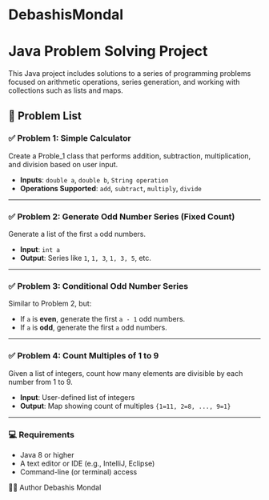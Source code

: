 # DebashisMondal
# Java Problem Solving Project

This Java project includes solutions to a series of programming problems focused on arithmetic operations, series generation, and working with collections such as lists and maps.

## 🧩 Problem List

### ✅ Problem 1: Simple Calculator
Create a Proble_1 class that performs addition, subtraction, multiplication, and division based on user input.

- **Inputs**: `double a`, `double b`, `String operation`
- **Operations Supported**: `add`, `subtract`, `multiply`, `divide`

---

### ✅ Problem 2: Generate Odd Number Series (Fixed Count)
Generate a list of the first `a` odd numbers.

- **Input**: `int a`
- **Output**: Series like `1`, `1, 3`, `1, 3, 5`, etc.

---

### ✅ Problem 3: Conditional Odd Number Series
Similar to Problem 2, but:
- If `a` is **even**, generate the first `a - 1` odd numbers.
- If `a` is **odd**, generate the first `a` odd numbers.

---

### ✅ Problem 4: Count Multiples of 1 to 9
Given a list of integers, count how many elements are divisible by each number from 1 to 9.

- **Input**: User-defined list of integers
- **Output**: Map showing count of multiples `{1=11, 2=8, ..., 9=1}`

---


### 💻 Requirements
- Java 8 or higher
- A text editor or IDE (e.g., IntelliJ, Eclipse)
- Command-line (or terminal) access


🧑‍💻 Author
Debashis Mondal

